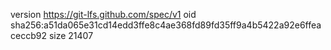 version https://git-lfs.github.com/spec/v1
oid sha256:a51da065e31cd14edd3ffe8c4ae368fd89fd35ff9a4b5422a92e6ffeaceccb92
size 21407
